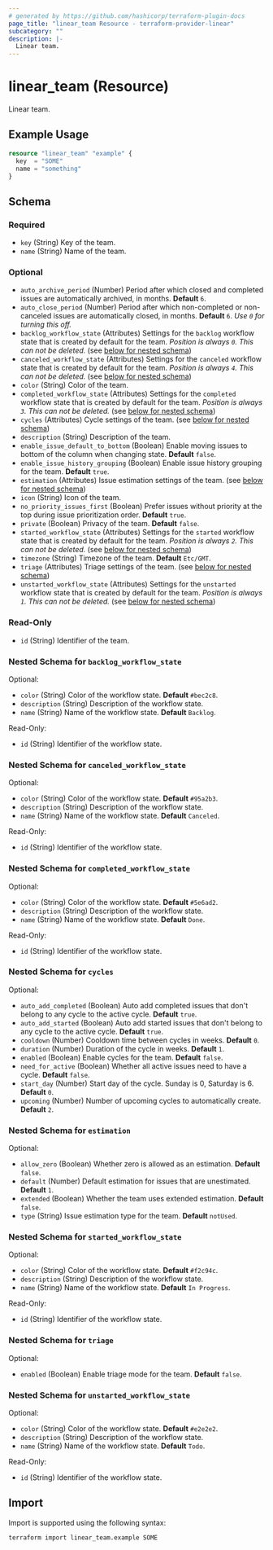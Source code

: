 ```yaml
---
# generated by https://github.com/hashicorp/terraform-plugin-docs
page_title: "linear_team Resource - terraform-provider-linear"
subcategory: ""
description: |-
  Linear team.
---
```


# linear_team (Resource)

Linear team.

## Example Usage

```terraform
resource "linear_team" "example" {
  key  = "SOME"
  name = "something"
}
```

<!-- schema generated by tfplugindocs -->
## Schema

### Required

- `key` (String) Key of the team.
- `name` (String) Name of the team.

### Optional

- `auto_archive_period` (Number) Period after which closed and completed issues are automatically archived, in months. **Default** `6`.
- `auto_close_period` (Number) Period after which non-completed or non-canceled issues are automatically closed, in months. **Default** `6`. *Use `0` for turning this off.*
- `backlog_workflow_state` (Attributes) Settings for the `backlog` workflow state that is created by default for the team. *Position is always `0`. This can not be deleted.* (see [below for nested schema](#nestedatt--backlog_workflow_state))
- `canceled_workflow_state` (Attributes) Settings for the `canceled` workflow state that is created by default for the team. *Position is always `4`. This can not be deleted.* (see [below for nested schema](#nestedatt--canceled_workflow_state))
- `color` (String) Color of the team.
- `completed_workflow_state` (Attributes) Settings for the `completed` workflow state that is created by default for the team. *Position is always `3`. This can not be deleted.* (see [below for nested schema](#nestedatt--completed_workflow_state))
- `cycles` (Attributes) Cycle settings of the team. (see [below for nested schema](#nestedatt--cycles))
- `description` (String) Description of the team.
- `enable_issue_default_to_bottom` (Boolean) Enable moving issues to bottom of the column when changing state. **Default** `false`.
- `enable_issue_history_grouping` (Boolean) Enable issue history grouping for the team. **Default** `true`.
- `estimation` (Attributes) Issue estimation settings of the team. (see [below for nested schema](#nestedatt--estimation))
- `icon` (String) Icon of the team.
- `no_priority_issues_first` (Boolean) Prefer issues without priority at the top during issue prioritization order. **Default** `true`.
- `private` (Boolean) Privacy of the team. **Default** `false`.
- `started_workflow_state` (Attributes) Settings for the `started` workflow state that is created by default for the team. *Position is always `2`. This can not be deleted.* (see [below for nested schema](#nestedatt--started_workflow_state))
- `timezone` (String) Timezone of the team. **Default** `Etc/GMT`.
- `triage` (Attributes) Triage settings of the team. (see [below for nested schema](#nestedatt--triage))
- `unstarted_workflow_state` (Attributes) Settings for the `unstarted` workflow state that is created by default for the team. *Position is always `1`. This can not be deleted.* (see [below for nested schema](#nestedatt--unstarted_workflow_state))

### Read-Only

- `id` (String) Identifier of the team.

<a id="nestedatt--backlog_workflow_state"></a>
### Nested Schema for `backlog_workflow_state`

Optional:

- `color` (String) Color of the workflow state. **Default** `#bec2c8`.
- `description` (String) Description of the workflow state.
- `name` (String) Name of the workflow state. **Default** `Backlog`.

Read-Only:

- `id` (String) Identifier of the workflow state.


<a id="nestedatt--canceled_workflow_state"></a>
### Nested Schema for `canceled_workflow_state`

Optional:

- `color` (String) Color of the workflow state. **Default** `#95a2b3`.
- `description` (String) Description of the workflow state.
- `name` (String) Name of the workflow state. **Default** `Canceled`.

Read-Only:

- `id` (String) Identifier of the workflow state.


<a id="nestedatt--completed_workflow_state"></a>
### Nested Schema for `completed_workflow_state`

Optional:

- `color` (String) Color of the workflow state. **Default** `#5e6ad2`.
- `description` (String) Description of the workflow state.
- `name` (String) Name of the workflow state. **Default** `Done`.

Read-Only:

- `id` (String) Identifier of the workflow state.


<a id="nestedatt--cycles"></a>
### Nested Schema for `cycles`

Optional:

- `auto_add_completed` (Boolean) Auto add completed issues that don't belong to any cycle to the active cycle. **Default** `true`.
- `auto_add_started` (Boolean) Auto add started issues that don't belong to any cycle to the active cycle. **Default** `true`.
- `cooldown` (Number) Cooldown time between cycles in weeks. **Default** `0`.
- `duration` (Number) Duration of the cycle in weeks. **Default** `1`.
- `enabled` (Boolean) Enable cycles for the team. **Default** `false`.
- `need_for_active` (Boolean) Whether all active issues need to have a cycle. **Default** `false`.
- `start_day` (Number) Start day of the cycle. Sunday is 0, Saturday is 6. **Default** `0`.
- `upcoming` (Number) Number of upcoming cycles to automatically create. **Default** `2`.


<a id="nestedatt--estimation"></a>
### Nested Schema for `estimation`

Optional:

- `allow_zero` (Boolean) Whether zero is allowed as an estimation. **Default** `false`.
- `default` (Number) Default estimation for issues that are unestimated. **Default** `1`.
- `extended` (Boolean) Whether the team uses extended estimation. **Default** `false`.
- `type` (String) Issue estimation type for the team. **Default** `notUsed`.


<a id="nestedatt--started_workflow_state"></a>
### Nested Schema for `started_workflow_state`

Optional:

- `color` (String) Color of the workflow state. **Default** `#f2c94c`.
- `description` (String) Description of the workflow state.
- `name` (String) Name of the workflow state. **Default** `In Progress`.

Read-Only:

- `id` (String) Identifier of the workflow state.


<a id="nestedatt--triage"></a>
### Nested Schema for `triage`

Optional:

- `enabled` (Boolean) Enable triage mode for the team. **Default** `false`.


<a id="nestedatt--unstarted_workflow_state"></a>
### Nested Schema for `unstarted_workflow_state`

Optional:

- `color` (String) Color of the workflow state. **Default** `#e2e2e2`.
- `description` (String) Description of the workflow state.
- `name` (String) Name of the workflow state. **Default** `Todo`.

Read-Only:

- `id` (String) Identifier of the workflow state.

## Import

Import is supported using the following syntax:

```shell
terraform import linear_team.example SOME
```
